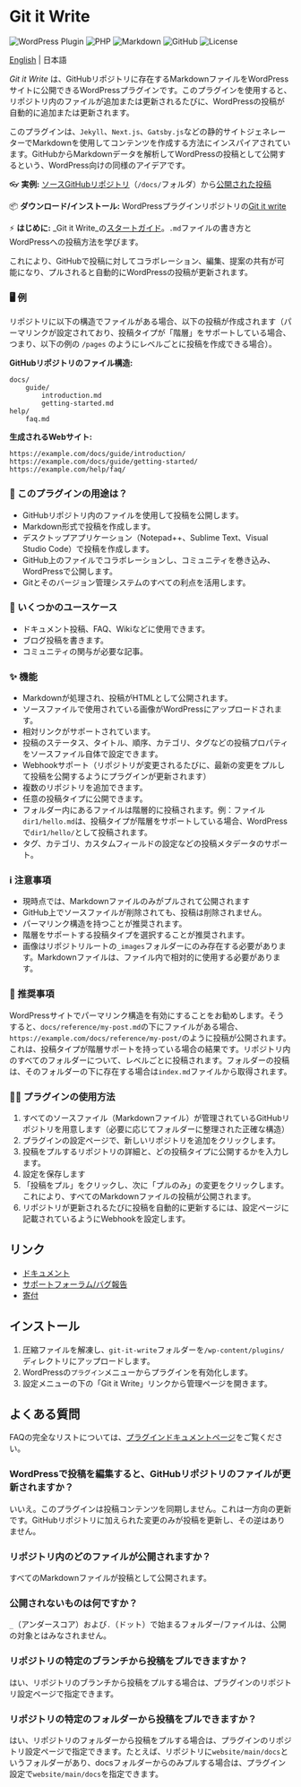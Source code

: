 # Git it Write

![WordPress Plugin](https://img.shields.io/badge/WordPress-Plugin-21759B?style=flat-square&logo=wordpress&logoColor=white)
![PHP](https://img.shields.io/badge/PHP-777BB4?style=flat-square&logo=php&logoColor=white)
![Markdown](https://img.shields.io/badge/Markdown-000000?style=flat-square&logo=markdown&logoColor=white)
![GitHub](https://img.shields.io/badge/GitHub-Integration-181717?style=flat-square&logo=github&logoColor=white)
![License](https://img.shields.io/badge/License-GPL%20v2-blue?style=flat-square)

[English](readme.md) | 日本語

_Git it Write_ は、GitHubリポジトリに存在するMarkdownファイルをWordPressサイトに公開できるWordPressプラグインです。このプラグインを使用すると、リポジトリ内のファイルが追加または更新されるたびに、WordPressの投稿が自動的に追加または更新されます。

このプラグインは、`Jekyll`、`Next.js`、`Gatsby.js`などの静的サイトジェネレーターでMarkdownを使用してコンテンツを作成する方法にインスパイアされています。GitHubからMarkdownデータを解析してWordPressの投稿として公開するという、WordPress向けの同様のアイデアです。

👓 **実例:** [ソースGitHubリポジトリ](https://github.com/vaakash/aakash-web)（`/docs/`フォルダ）から[公開された投稿](https://www.aakashweb.com/docs/)

📦 **ダウンロード/インストール:** WordPressプラグインリポジトリの[Git it write](https://wordpress.org/plugins/git-it-write/)

⚡ **はじめに:** _Git it Write_の[スタートガイド](https://www.aakashweb.com/docs/git-it-write/getting-started/)。`.md`ファイルの書き方とWordPressへの投稿方法を学びます。

これにより、GitHubで投稿に対してコラボレーション、編集、提案の共有が可能になり、プルされると自動的にWordPressの投稿が更新されます。

### 🖥️ 例

リポジトリに以下の構造でファイルがある場合、以下の投稿が作成されます（パーマリンクが設定されており、投稿タイプが「階層」をサポートしている場合、つまり、以下の例の `/pages` のようにレベルごとに投稿を作成できる場合）。

**GitHubリポジトリのファイル構造:**

    docs/
        guide/
            introduction.md
            getting-started.md
    help/
        faq.md

**生成されるWebサイト:**

    https://example.com/docs/guide/introduction/
    https://example.com/docs/guide/getting-started/
    https://example.com/help/faq/

### 🎲 このプラグインの用途は？

* GitHubリポジトリ内のファイルを使用して投稿を公開します。
* Markdown形式で投稿を作成します。
* デスクトップアプリケーション（Notepad++、Sublime Text、Visual Studio Code）で投稿を作成します。
* GitHub上のファイルでコラボレーションし、コミュニティを巻き込み、WordPressで公開します。
* Gitとそのバージョン管理システムのすべての利点を活用します。

### 🚀 いくつかのユースケース

* ドキュメント投稿、FAQ、Wikiなどに使用できます。
* ブログ投稿を書きます。
* コミュニティの関与が必要な記事。

### ✨ 機能

* Markdownが処理され、投稿がHTMLとして公開されます。
* ソースファイルで使用されている画像がWordPressにアップロードされます。
* 相対リンクがサポートされています。
* 投稿のステータス、タイトル、順序、カテゴリ、タグなどの投稿プロパティをソースファイル自体で設定できます。
* Webhookサポート（リポジトリが変更されるたびに、最新の変更をプルして投稿を公開するようにプラグインが更新されます）
* 複数のリポジトリを追加できます。
* 任意の投稿タイプに公開できます。
* フォルダー内にあるファイルは階層的に投稿されます。例：ファイル`dir1/hello.md`は、投稿タイプが階層をサポートしている場合、WordPressで`dir1/hello/`として投稿されます。
* タグ、カテゴリ、カスタムフィールドの設定などの投稿メタデータのサポート。

### ℹ 注意事項

* 現時点では、Markdownファイルのみがプルされて公開されます
* GitHub上でソースファイルが削除されても、投稿は削除されません。
* パーマリンク構造を持つことが推奨されます。
* 階層をサポートする投稿タイプを選択することが推奨されます。
* 画像はリポジトリルートの`_images`フォルダーにのみ存在する必要があります。Markdownファイルは、ファイル内で相対的に使用する必要があります。

### 🥗 推奨事項

WordPressサイトでパーマリンク構造を有効にすることをお勧めします。そうすると、`docs/reference/my-post.md`の下にファイルがある場合、`https://example.com/docs/reference/my-post/`のように投稿が公開されます。これは、投稿タイプが階層サポートを持っている場合の結果です。リポジトリ内のすべてのフォルダーについて、レベルごとに投稿されます。フォルダーの投稿は、そのフォルダーの下に存在する場合は`index.md`ファイルから取得されます。

### 🏃‍♂️ プラグインの使用方法

1. すべてのソースファイル（Markdownファイル）が管理されているGitHubリポジトリを用意します（必要に応じてフォルダーに整理された正確な構造）
2. プラグインの設定ページで、新しいリポジトリを追加をクリックします。
3. 投稿をプルするリポジトリの詳細と、どの投稿タイプに公開するかを入力します。
4. 設定を保存します
5. 「投稿をプル」をクリックし、次に「プルのみ」の変更をクリックします。これにより、すべてのMarkdownファイルの投稿が公開されます。
6. リポジトリが更新されるたびに投稿を自動的に更新するには、設定ページに記載されているようにWebhookを設定します。

## リンク

* [ドキュメント](https://www.aakashweb.com/docs/git-it-write/)
* [サポートフォーラム/バグ報告](https://www.aakashweb.com/forum/)
* [寄付](https://www.paypal.me/vaakash/)

## インストール

1. 圧縮ファイルを解凍し、`git-it-write`フォルダーを`/wp-content/plugins/`ディレクトリにアップロードします。
2. WordPressの`プラグイン`メニューからプラグインを有効化します。
3. 設定メニューの下の「Git it Write」リンクから管理ページを開きます。

## よくある質問

FAQの完全なリストについては、[プラグインドキュメントページ](https://www.aakashweb.com/docs/git-it-write/faq/)をご覧ください。

### WordPressで投稿を編集すると、GitHubリポジトリのファイルが更新されますか？

いいえ。このプラグインは投稿コンテンツを同期しません。これは一方向の更新です。GitHubリポジトリに加えられた変更のみが投稿を更新し、その逆はありません。

### リポジトリ内のどのファイルが公開されますか？

すべてのMarkdownファイルが投稿として公開されます。

### 公開されないものは何ですか？

`_`（アンダースコア）および`.`（ドット）で始まるフォルダー/ファイルは、公開の対象とはみなされません。

### リポジトリの特定のブランチから投稿をプルできますか？

はい、リポジトリのブランチから投稿をプルする場合は、プラグインのリポジトリ設定ページで指定できます。

### リポジトリの特定のフォルダーから投稿をプルできますか？

はい、リポジトリのフォルダーから投稿をプルする場合は、プラグインのリポジトリ設定ページで指定できます。たとえば、リポジトリに`website/main/docs`というフォルダーがあり、docsフォルダーからのみプルする場合は、プラグイン設定で`website/main/docs`を指定できます。
